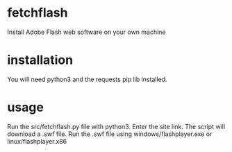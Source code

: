 # fetchflash
Install Adobe Flash web software on your own machine

# installation
You will need python3 and the requests pip lib installed.

# usage
Run the src/fetchflash.py file with python3.
Enter the site link.
The script will download a .swf file.
Run the .swf file using windows/flashplayer.exe or linux/flashplayer.x86
